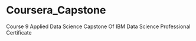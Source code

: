 # Coursera_Capstone
Course 9 Applied Data Science Capstone Of IBM Data Science Professional Certificate
